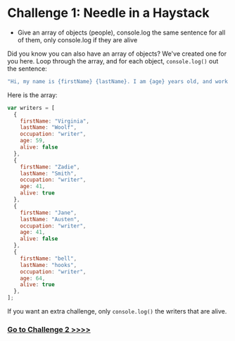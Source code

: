 # Challenge 1: Needle in a Haystack

- Give an array of objects (people), console.log the same sentence for all of them, only console.log if they are alive

Did you know you can also have an array of objects? We've created one for you here. Loop through the array, and for each object, `console.log()` out the sentence:

```js
"Hi, my name is {firstName} {lastName}. I am {age} years old, and work as a {occupation}."
```

Here is the array:

```js
var writers = [
  {
    firstName: "Virginia",
    lastName: "Woolf",
    occupation: "writer",
    age: 59,
    alive: false
  },
  {
    firstName: "Zadie",
    lastName: "Smith",
    occupation: "writer",
    age: 41,
    alive: true
  },
  {
    firstName: "Jane",
    lastName: "Austen",
    occupation: "writer",
    age: 41,
    alive: false
  },
  {
    firstName: "bell",
    lastName: "hooks",
    occupation: "writer",
    age: 64,
    alive: true
  },
];
```

If you want an extra challenge, only `console.log()` the writers that are alive.

### [Go to Challenge 2 >>>>](https://github.com/node-girls/beginners-javascript/blob/master/challenge02.md)
